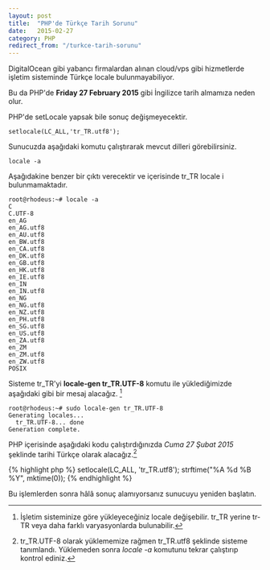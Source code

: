 ```yaml
---
layout: post
title:  "PHP'de Türkçe Tarih Sorunu"
date:   2015-02-27
category: PHP
redirect_from: "/turkce-tarih-sorunu"
---
```

DigitalOcean gibi yabancı firmalardan alınan cloud/vps gibi hizmetlerde işletim sisteminde Türkçe locale bulunmayabiliyor.

Bu da PHP'de **Friday 27 February 2015** gibi İngilizce tarih almamıza neden olur.

PHP'de setLocale yapsak bile sonuç değişmeyecektir.

~~~
setlocale(LC_ALL,'tr_TR.utf8');
~~~

Sunucuzda aşağıdaki komutu çalıştırarak mevcut dilleri görebilirsiniz.

~~~
locale -a
~~~

Aşağıdakine benzer bir çıktı verecektir ve içerisinde tr_TR locale i bulunmamaktadır.

~~~
root@rhodeus:~# locale -a
C
C.UTF-8
en_AG
en_AG.utf8
en_AU.utf8
en_BW.utf8
en_CA.utf8
en_DK.utf8
en_GB.utf8
en_HK.utf8
en_IE.utf8
en_IN
en_IN.utf8
en_NG
en_NG.utf8
en_NZ.utf8
en_PH.utf8
en_SG.utf8
en_US.utf8
en_ZA.utf8
en_ZM
en_ZM.utf8
en_ZW.utf8
POSIX
~~~

Sisteme tr_TR'yi **locale-gen tr_TR.UTF-8** komutu ile yüklediğimizde aşağıdaki gibi bir mesaj alacağız. [^1]

~~~
root@rhodeus:~# sudo locale-gen tr_TR.UTF-8
Generating locales...
  tr_TR.UTF-8... done
Generation complete.
~~~

PHP içerisinde aşağıdaki kodu çalıştırdığınızda *Cuma 27 Şubat 2015* şeklinde tarihi Türkçe olarak alacağız.[^2]

{% highlight php %}
setlocale(LC_ALL, 'tr_TR.utf8');
strftime("%A %d %B %Y", mktime(0));
{% endhighlight %}

Bu işlemlerden sonra hâlâ sonuç alamıyorsanız sunucuyu yeniden başlatın.

[^1]: İşletim sisteminize göre yükleyeceğiniz locale değişebilir. tr_TR yerine tr-TR veya daha farklı varyasyonlarda bulunabilir.
[^2]:   tr_TR.UTF-8 olarak yüklememize rağmen tr_TR.utf8 şeklinde sisteme tanımlandı. Yüklemeden sonra *locale -a* komutunu tekrar çalıştırıp kontrol ediniz.